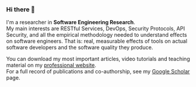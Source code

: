 ### Hi there 👋

I'm a researcher in **Software Engineering Research**.  
My main interests are RESTful Services, DevOps, Security Protocols, API Security, and all the empirical methodology needed to understand effects on software engineers. That is: real, measurable effects of tools on actual software developers and the software quality they produce.

You can download my most important articles, video tutorials and teaching material on my [professional website](https://m5c.github.io/).  
For a full record of publications and co-authorship, see my [Google Scholar](https://scholar.google.ca/citations?user=WaOa-hcAAAAJ) page.
